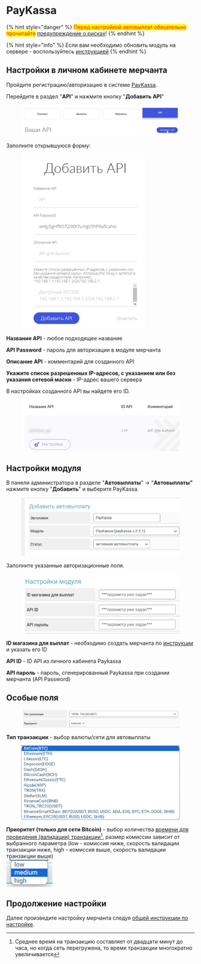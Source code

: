 # PayKassa

{% hint style="danger" %}
<mark style="color:red;">Перед настройкой автовыплат обязательно прочитайте</mark> [предупреждение о рисках](https://premium.gitbook.io/main/osnovnye-nastroiki/merchanty-i-avtovyplaty/avtovyplaty/preduprezhdenie-o-riskakh)!
{% endhint %}

{% hint style="info" %}
Если вам необходимо обновить модуль на сервере - воспользуйтесь [инструкцией](https://premium.gitbook.io/main/osnovnye-nastroiki/faq/obnovlenie-failov-skripta-na-servere/kak-obnovit-faily-na-servere#moduli-merchantov-i-avtovyplat)
{% endhint %}

## Настройки в личном кабинете мерчанта

Пройдите регистрацию/авторизацию в системе [PayKassa](https://paykassa.pro/).

Перейдите в раздел "**API**" и нажмите кнопку "**Добавить API**"

<figure><img src="../../../.gitbook/assets/image (1314).png" alt=""><figcaption></figcaption></figure>

Заполните открывшуюся форму:

<figure><img src="../../../.gitbook/assets/image (1315).png" alt="" width="330"><figcaption></figcaption></figure>

**Название API** - любое подходящее название

**API Password** - пароль для авторизации в модуле мерчанта

**Описание API** - комментарий для созданного API

**Укажите список разрешенных IP-адресов, с указанием или без указания сетевой маски** - IP-адрес вашего сервера

В настройках созданного API вы найдете его ID.

<figure><img src="../../../.gitbook/assets/image (1316).png" alt=""><figcaption></figcaption></figure>

## **Настройки модуля**

В панели администратора в разделе "**Автовыплаты**" -> "**Автовыплаты"** нажмите кнопку "**Добавить**" и выберите PayKassa.

<figure><img src="../../../.gitbook/assets/image (1313).png" alt="" width="512"><figcaption></figcaption></figure>

Заполните указанные авторизационные поля.

<figure><img src="../../../.gitbook/assets/image (1317).png" alt="" width="447"><figcaption></figcaption></figure>

**ID магазина для выплат** - необходимо создать мерчанта по [инструкции](https://premium.gitbook.io/rukovodstvo-polzovatelya/osnovnye-nastroiki/merchanty-i-avtovyplaty/merchanty/paykassa#nastroiki-v-lichnom-kabinete-merchanta) и указать его ID

**API ID** - ID API из личного кабинета Paykassa

**API пароль** - пароль, сгенерированный Paykassa при создании мерчанта (API Password)

## Особые поля

<figure><img src="../../../.gitbook/assets/image (867).png" alt=""><figcaption></figcaption></figure>

**Тип транзакции** - выбор валюты/сети для автовыплаты

<figure><img src="../../../.gitbook/assets/image (873).png" alt=""><figcaption></figcaption></figure>

**Приоритет (только для сети Bitcoin)** - выбор количества [времени для проведения (валидации) транзакции](#user-content-fn-1)[^1], размер комиссии зависит от выбранного параметра (low - комиссия ниже, скорость валидации транзакции ниже, high - комиссия выше, скорость валидации транзакции выше)\
![](<../../../.gitbook/assets/image (872).png>)

## Продолжение настройки

Далее произведите настройку мерчанта следуя [общей инструкции по настройке](https://premium.gitbook.io/rukovodstvo-polzovatelya/osnovnye-nastroiki/merchanty-i-avtovyplaty/avtovyplaty/obshie-nastroiki-merchantov-avtovyplat).

[^1]: Среднее время на транзакцию составляет от двадцати минут до часа, но когда сеть перегружена, то время транзакции многократно увеличивается
